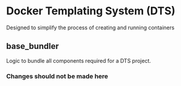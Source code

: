 # Docker Templating System (DTS)
Designed to simplify the process of creating and running containers

## base_bundler

Logic to bundle all components required for a DTS project.

### Changes should not be made here

